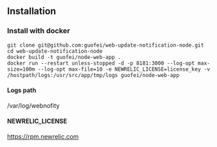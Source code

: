 ## Installation

### Install with docker
```
git clone git@github.com:guofei/web-update-notification-node.git
cd web-update-notification-node
docker build -t guofei/node-web-app .
docker run --restart unless-stopped -d -p 8181:3000 --log-opt max-size=100m --log-opt max-file=10 -e NEWRELIC_LICENSE=license_key -v /hostpath/logs:/usr/src/app/tmp/logs guofei/node-web-app
```

#### Logs path
/var/log/webnofity

#### NEWRELIC_LICENSE
https://rpm.newrelic.com
